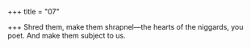 +++
title = "07"

+++
Shred them, make them shrapnel—the hearts of the niggards, you poet. And make them subject to us.